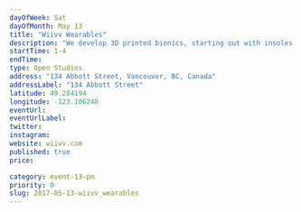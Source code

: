 ```yaml
---
dayOfWeek: Sat
dayOfMonth: May 13
title: "Wiivv Wearables"
description: "We develop 3D printed bionics, starting out with insoles and sandals customised from your smart phone. We can have product demos, virtual factory tours and designers on hand."
startTime: 1-4
endTime: 
type: Open Studios
address: "134 Abbott Street, Vancouver, BC, Canada"
addressLabel: "134 Abbott Street"
latitude: 49.284194
longitude: -123.106248
eventUrl: 
eventUrlLabel: 
twitter: 
instagram: 
website: wiivv.com
published: true
price: 

category: event-13-pm
priority: 0
slug: 2017-05-13-wiivv_wearables
---
```

